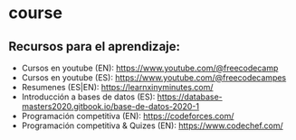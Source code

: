 # course

## Recursos para el aprendizaje:

- Cursos en youtube (EN): https://www.youtube.com/@freecodecamp
- Cursos en youtube (ES): https://www.youtube.com/@freecodecampes
- Resumenes (ES|EN): https://learnxinyminutes.com/
- Introducción a bases de datos (ES): https://database-masters2020.gitbook.io/base-de-datos-2020-1
- Programación competitiva (EN): https://codeforces.com/
- Programación competitiva & Quizes (EN): https://www.codechef.com/

